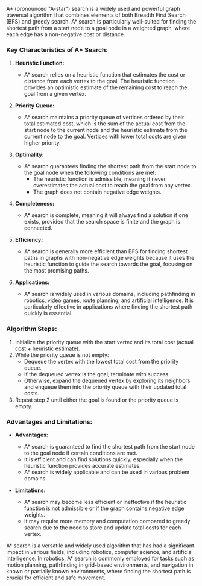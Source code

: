 A* (pronounced "A-star") search is a widely used and powerful graph traversal algorithm that combines elements of both Breadth First Search (BFS) and greedy search. A* search is particularly well-suited for finding the shortest path from a start node to a goal node in a weighted graph, where each edge has a non-negative cost or distance.

### Key Characteristics of A* Search:

1. **Heuristic Function:**
   - A* search relies on a heuristic function that estimates the cost or distance from each vertex to the goal. The heuristic function provides an optimistic estimate of the remaining cost to reach the goal from a given vertex.

2. **Priority Queue:**
   - A* search maintains a priority queue of vertices ordered by their total estimated cost, which is the sum of the actual cost from the start node to the current node and the heuristic estimate from the current node to the goal. Vertices with lower total costs are given higher priority.

3. **Optimality:**
   - A* search guarantees finding the shortest path from the start node to the goal node when the following conditions are met:
     - The heuristic function is admissible, meaning it never overestimates the actual cost to reach the goal from any vertex.
     - The graph does not contain negative edge weights.
   
4. **Completeness:**
   - A* search is complete, meaning it will always find a solution if one exists, provided that the search space is finite and the graph is connected.

5. **Efficiency:**
   - A* search is generally more efficient than BFS for finding shortest paths in graphs with non-negative edge weights because it uses the heuristic function to guide the search towards the goal, focusing on the most promising paths.

6. **Applications:**
   - A* search is widely used in various domains, including pathfinding in robotics, video games, route planning, and artificial intelligence. It is particularly effective in applications where finding the shortest path quickly is essential.

### Algorithm Steps:

1. Initialize the priority queue with the start vertex and its total cost (actual cost + heuristic estimate).
2. While the priority queue is not empty:
   - Dequeue the vertex with the lowest total cost from the priority queue.
   - If the dequeued vertex is the goal, terminate with success.
   - Otherwise, expand the dequeued vertex by exploring its neighbors and enqueue them into the priority queue with their updated total costs.
3. Repeat step 2 until either the goal is found or the priority queue is empty.

### Advantages and Limitations:

- **Advantages:**
  - A* search is guaranteed to find the shortest path from the start node to the goal node if certain conditions are met.
  - It is efficient and can find solutions quickly, especially when the heuristic function provides accurate estimates.
  - A* search is widely applicable and can be used in various problem domains.

- **Limitations:**
  - A* search may become less efficient or ineffective if the heuristic function is not admissible or if the graph contains negative edge weights.
  - It may require more memory and computation compared to greedy search due to the need to store and update total costs for each vertex.

A* search is a versatile and widely used algorithm that has had a significant impact in various fields, including robotics, computer science, and artificial intelligence. In robotics, A* search is commonly employed for tasks such as motion planning, pathfinding in grid-based environments, and navigation in known or partially known environments, where finding the shortest path is crucial for efficient and safe movement.